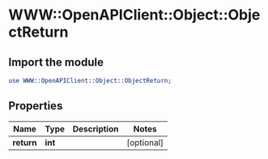 # WWW::OpenAPIClient::Object::ObjectReturn

## Import the module
```perl
use WWW::OpenAPIClient::Object::ObjectReturn;
```

## Properties
Name | Type | Description | Notes
------------ | ------------- | ------------- | -------------
**return** | **int** |  | [optional] 


